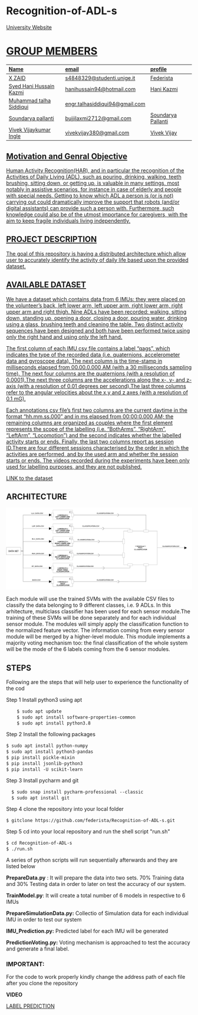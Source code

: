 # Recognition-of-ADL-s
<a href="https://unige.it/en/">
University Website
  
# GROUP MEMBERS

| Name | email  | profile |
| :--- | :---   | :--- |
| X ZAID | s4848329@studenti.unige.it | [Federista](https://github.com/federista)
| Syed Hani Hussain Kazmi | hanihussain94@hotmail.com| [Hani Kazmi](https://github.com/HaniKazmi94)
| Muhammad talha Siddiqui| engr.talhasiddiqui94@gmail.com | 
| Soundarya pallanti| bujjilaxmi2712@gmail.com | [Soundarya Pallanti](https://github.com/soundarya4807289)
| Vivek Vijaykumar Ingle| vivekvijay380@gmail.com | [Vivek Vijay](https://github.com/S4851211)  
 
 ## Motivation and Genral Objective
 Human Activity Recognition(HAR), and in particular the recognition of the Activities of Daily Living
(ADL), such as pouring, drinking, walking, teeth brushing, sitting down, or getting up, is valuable in
many settings, most notably in assistive scenarios, for instance in case of elderly and people with
special needs. Getting to know which ADL a person is (or is not) carrying out could dramatically
improve the support that robots (and/or digital assistants) can provide such a person with.
Furthermore, such knowledge could also be of the utmost importance for caregivers, with the aim
to keep fragile individuals living independently.

 ## PROJECT DESCRIPTION
 The goal of this repository is having a distributed architecture which allow user to accurately identify the activity of daily life based upon the provided dataset.
  
 ## AVAILABLE DATASET
  We have a dataset which contains data from 6 IMUs: they were placed on the volunteer’s back, left lower arm, left upper arm, right lower arm, right upper arm and right thigh.
Nine ADLs have been recorded: walking, sitting down, standing up, opening a door, closing a door, pouring water, drinking using a glass, brushing teeth and cleaning the table. 
Two distinct activity sequences have been designed and both have been performed twice using only the right hand and using only the left hand.

The first column of each IMU csv file contains a label “qags”, which indicates the type of the recorded data (i.e. quaternions, accelerometer data and gyroscope data).
The next column is the time-stamp in milliseconds elapsed from 00.00.0.000 AM (with a 30 milliseconds sampling time). The next four columns are the quaternions (with a resolution of 0.0001).The next three columns are the accelerations along the x-, y- and z-axis (with a resolution of 0.01 degrees per second).The last three columns refer to the angular velocities about the x,y and z axes (with a resolution of 0.1 mG).

Each annotations csv file’s first two columns are the current daytime in the format “hh.mm.ss.000” and in ms elapsed from 00:00:0.000 AM; the remaining columns are organized as couples where the first element represents the scope of the labelling (i.e. “BothArms”, “RightArm”, “LeftArm”, “Locomotion”) and the second indicates whether the labelled activity starts or ends.
Finally, the last two columns report as session ID.There are four different sessions characterised by the order in which the activities are performed, and by the used arm and whether the session starts or ends. The videos recorded during the experiments have been only used for labelling purposes, and they are not published.

[LINK to the dataset](https://data.mendeley.com/datasets/wjpbtgdyzm/1)
  
  ## ARCHITECTURE
  ![Image](https://github.com/federista/Recognition-of-ADL-s/blob/main/Architecture.png)
  
  Each module will use the trained SVMs with the available CSV files to classify the data belonging to 9 different classes, i.e. 9 ADLs. In this arhitecture, multiclass classifier has been used for each sensor module.The training of these SVMs will be done separately and for each individual sensor module. The modules will simply apply the classification function to the normalized feature vector. The information coming from every sensor module will be merged by a higher-level module. This module implements a majority voting mechanism too: the final classification of the whole system will be the mode of the 6 labels coming from the 6 sensor modules.


   ## STEPS 
  Following are the steps that will help user to experience the functionality of the cod

Step 1
  Install python3 using apt
 
``` 
    $ sudo apt update
    $ sudo apt install software-properties-common 
    $ sudo apt install python3.8
``` 
  
Step 2
  Install the following packages
  
  ```
  $ sudo apt install python-numpy
  $ sudo apt install python3-pandas
  $ pip install pickle-mixin
  $ pip install jsonlib-python3
  $ pip install -U scikit-learn
  ```
  
Step 3
  Install pycharm and git
 
 ```
   $ sudo snap install pycharm-professional --classic
   $ sudo apt install git
  ```
  
Step 4
  clone the repository into your local folder
  
  ```
  $ gitclone https://github.com/federista/Recognition-of-ADL-s.git
  ```
  
Step 5
  cd into your local repository and run the shell script "run.sh"
  
  ```
  $ cd Recognition-of-ADL-s
  $ ./run.sh
  ```
  
  
A series of python scripts will run sequentially afterwards and they are listed below
  
  __PrepareData.py__ :
  It will prepare the data into two sets. 70% Training data and 30% Testing data in order to later on test the accuracy of our system.
  
  __TrainModel.py__:
  It will create a total number of 6 models in respective to 6 IMUs
  
  __PrepareSimulationData.py:__
  Collectio of Simulation data for each individual IMU in order to test our system
  
  __IMU_Prediction.py:__
  Predicted label for each IMU will be generated
  
  __PredictionVoting.py:__
  Voting mechanism is approached to test the accuracy and generate a final label.
  
  ### IMPORTANT:
  For the code to work properly kindly change the address path of each file after you clone the repository
  
  __VIDEO__
  
  
  [LABEL PREDICTION](https://drive.google.com/file/d/1xpQ21dnx046iLF9EVyU-h4iRHzx5CrHx/view?usp=sharing)
  
  
  



  
  
  
  
  

